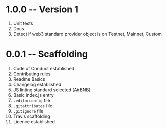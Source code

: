 # 1.0.0 -- Version 1
1. Unit tests
2. Docs
3. Detect if web3 standard provider object is on Testnet, Mainnet, Custom

# 0.0.1 -- Scaffolding

1. Code of Conduct established
2. Contributing rules
3. Readme Basics
4. Changelog established
5. JS linting standard selected (AirBNB)
6. Basic index.js entry
7. `.editorconfig` file
8. `.gitattributes` file
9. `.gitignore` file
10. Travis scaffolding
11. Licence established
